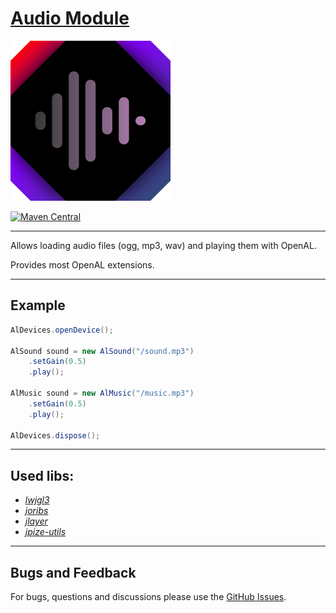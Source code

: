 # [Audio Module](https://github.com/generaloss/jpize-audio)
![logo](logo.svg)

[![Maven Central](https://img.shields.io/maven-central/v/io.github.generaloss/jpize-audio.svg)](https://mvnrepository.com/artifact/io.github.generaloss/jpize-audio)

---

Allows loading audio files (ogg, mp3, wav) and playing them with OpenAL.

Provides most OpenAL extensions.

---

## Example
``` java
AlDevices.openDevice();

AlSound sound = new AlSound("/sound.mp3")
    .setGain(0.5)
    .play();
    
AlMusic sound = new AlMusic("/music.mp3")
    .setGain(0.5)
    .play();

AlDevices.dispose();
```

---

## Used libs:
* *[lwjgl3](https://github.com/LWJGL/lwjgl3)*
* *[joribs](https://github.com/ymnk/jorbis)*
* *[jlayer](https://github.com/umjammer/jlayer)*
* *[jpize-utils](https://github.com/generaloss/jpize-utils)*

---

## Bugs and Feedback
For bugs, questions and discussions please use the [GitHub Issues](https://github.com/generaloss/jpize-audio/issues).
